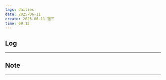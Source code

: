 ```yaml
---
tags: dailies  
date: 2025-06-11
create: 2025-06-11-週三
time: 09:12
---
```

## Log
---


## Note
---

